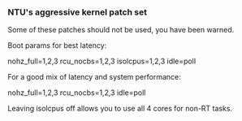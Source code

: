### NTU's aggressive kernel patch set

Some of these patches should not be used, you have been warned.

Boot params for best latency: 

nohz_full=1,2,3 rcu_nocbs=1,2,3 isolcpus=1,2,3 idle=poll

For a good mix of latency and system performance:

nohz_full=1,2,3 rcu_nocbs=1,2,3 idle=poll

Leaving isolcpus off allows you to use all 4 cores for non-RT tasks.
